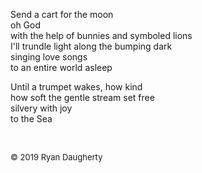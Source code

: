 Send a cart for the moon   
oh God   
with the help of bunnies and symboled lions  
I'll trundle light along the bumping dark  
singing love songs   
to an entire world asleep  
  
Until a trumpet wakes, how kind   
how soft the gentle stream set free  
silvery with joy   
to the Sea

<br> 

<font size=2>© 2019 Ryan Daugherty</font> 